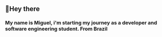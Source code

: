 ## 👋Hey there
### My name is Miguel, i'm starting my journey as a developer and software engineering student. From Brazil
